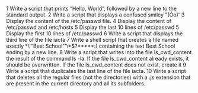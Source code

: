 1 Write a script that prints “Hello, World”, followed by a new line to the standard output.
2 Write a script that displays a confused smiley "(Ôo)'
3 Display the content of the /etc/passwd file.
4 Display the content of /etc/passwd and /etc/hosts
5 Display the last 10 lines of /etc/passwd
5 Display the first 10 lines of /etc/passwd
6 Write a script that displays the third line of the file iacta
7 Write a shell script that creates a file named exactly \*\\'"Best School"\'\\*$\?\*\*\*\*\*:) containing the text Best School ending by a new line.
8 Write a script that writes into the file ls_cwd_content the result of the command ls -la. If the file ls_cwd_content already exists, it should be overwritten. If the file ls_cwd_content does not exist, create it
9 Write a script that duplicates the last line of the file iacta.
10 Write a script that deletes all the regular files (not the directories) with a .js extension that are present in the current directory and all its subfolders.
